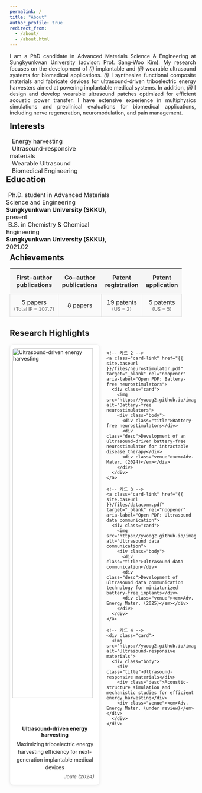 ```yaml
---
permalink: /
title: "About"
author_profile: true
redirect_from: 
  - /about/
  - /about.html
---
```

<p style="text-align: justify;">
I am a PhD candidate in Advanced Materials Science & Engineering at Sungkyunkwan University (advisor: Prof. <a href="https://scholar.google.com/citations?user=qCyU-VoAAAAJ&hl=en">Sang-Woo Kim</a>).
My research focuses on the development of <em>(i)</em> implantable and <em>(ii)</em> wearable ultrasound systems for biomedical applications. 
<em>(i)</em> I synthesize functional composite materials and fabricate devices for ultrasound-driven triboelectric energy harvesters aimed at powering implantable medical systems. 
In addition, <em>(ii)</em> I design and develop wearable ultrasound patches optimized for efficient acoustic power transfer. 
I have extensive experience in multiphysics simulations and preclinical evaluations for biomedical applications, including nerve regeneration, neuromodulation, and pain management.
</p>

<div style="display: flex; justify-content: flex-start; flex-wrap: wrap;">
  <div style="flex: 1; min-width: 250px; max-width: 45%; margin-right: 20px;">
    <h2 style="font-size: 22px; margin-top: 0;">Interests</h2>
    <ul style="list-style-type: none; padding-left: 0; margin: 0; font-size: 16px;">
      <li><i class="fas fa-book" style="margin-right: 6px;"></i> Energy harvesting</li>
      <li><i class="fas fa-book" style="margin-right: 6px;"></i> Ultrasound-responsive materials</li>
      <li><i class="fas fa-book" style="margin-right: 6px;"></i> Wearable Ultrasound</li>
      <li><i class="fas fa-book" style="margin-right: 6px;"></i> Biomedical Engineering</li>
    </ul>
  </div>

  <div style="flex: 1; min-width: 300px; max-width: 50%; margin-left: -10px;">
    <h2 style="font-size: 22px; margin-top: 0;">Education</h2>
    <ul style="list-style-type: none; padding-left: 0; margin: 0; font-size: 16px;">
      <li><i class="fas fa-graduation-cap" style="margin-right: 6px;"></i>
        Ph.D. student in Advanced Materials Science and Engineering<br>
        <strong>Sungkyunkwan University (SKKU)</strong>, present
      </li>
      <li><i class="fas fa-graduation-cap" style="margin-right: 6px;"></i>
        B.S. in Chemistry & Chemical Engineering<br>
        <strong>Sungkyunkwan University (SKKU)</strong>, 2021.02
      </li>
    </ul>
  </div>
</div>

<!-- Achievements Section -->
<div style="margin-top: -22px; max-width: 960px; margin-left:auto; margin-right:auto;"> <!-- 중앙 정렬 + 폭 제한 -->
  <h2 style="margin-bottom:10px; text-align:left;">Achievements</h2>

  <div class="achievements">
    <table>
      <thead>
        <tr>
          <th>First-author<br>publications</th>
          <th>Co-author<br>publications</th>
          <th>Patent<br>registration</th>
          <th>Patent<br>application</th>
        </tr>
      </thead>
      <tbody>
        <tr>
          <td>5 papers<br><small>(Total IF = 107.7)</small></td>
          <td>8 papers</td>
          <td>19 patents<br><small>(US = 2)</small></td>
          <td>5 patents<br><small>(US = 5)</small></td>
        </tr>
      </tbody>
    </table>
  </div>
</div>

<!-- Research Highlights Section -->
<div style="max-width: 960px; margin: 30px auto 0 auto;"> <!-- Achievements 폭과 동일 -->
  <h2 id="highlights" style="margin-top: 10px; font-size: 22px;">Research Highlights</h2>

  <div class="research-highlights">
    <!-- 카드 1 -->
    <a class="card-link" href="{{ site.baseurl }}/files/harvesting.pdf" target="_blank" rel="noopener" aria-label="Open PDF: Ultrasound-driven energy harvesting">
      <div class="card">
        <img src="https://ywoog2.github.io/images/1.png" alt="Ultrasound-driven energy harvesting">
        <div class="body">
          <div class="title">Ultrasound-driven energy harvesting</div>
          <div class="desc">Maximizing triboelectric energy harvesting efficiency for next-generation implantable medical devices</div>
          <div class="venue"><em>Joule (2024)</em></div>
        </div>
      </div>
    </a>

    <!-- 카드 2 -->
    <a class="card-link" href="{{ site.baseurl }}/files/neurostimulator.pdf" target="_blank" rel="noopener" aria-label="Open PDF: Battery-free neurostimulators">
      <div class="card">
        <img src="https://ywoog2.github.io/images/2.png" alt="Battery-free neurostimulators">
        <div class="body">
          <div class="title">Battery-free neurostimulators</div>
          <div class="desc">Development of an ultrasound-driven battery-free neurostimulator for intractable disease therapy</div>
          <div class="venue"><em>Adv. Mater. (2024)</em></div>
        </div>
      </div>
    </a>

    <!-- 카드 3 -->
    <a class="card-link" href="{{ site.baseurl }}/files/datacomm.pdf" target="_blank" rel="noopener" aria-label="Open PDF: Ultrasound data communication">
      <div class="card">
        <img src="https://ywoog2.github.io/images/3.png" alt="Ultrasound data communication"> 
        <div class="body">
          <div class="title">Ultrasound data communication</div>
          <div class="desc">Development of ultrasound data communication technology for miniaturized battery-free implants</div>
          <div class="venue"><em>Adv. Energy Mater. (2025)</em></div>
        </div>
      </div>
    </a>

    <!-- 카드 4 -->
    <div class="card">
      <img src="https://ywoog2.github.io/images/4.png" alt="Ultrasound-responsive materials">
      <div class="body">
        <div class="title">Ultrasound-responsive materials</div>
        <div class="desc">Acoustic-structure simulation and mechanistic studies for efficient energy harvesting</div>
        <div class="venue"><em>Adv. Energy Mater. (under review)</em></div>
      </div>
    </div>
  </div>
</div>

<style>
/* ====== Achievements 표 스타일 ====== */
.achievements table {
  width: 100%;
  border-collapse: collapse;
  font-size: 16px;
}
.achievements thead th {
  background: #f5f5f5;
  color: #333;
  padding: 14px 10px;
  text-align: center !important;
  vertical-align: middle !important;
}
.achievements tbody td {
  background: #fafafa;
  color: #222;
  padding: 12px 10px;
  text-align: center !important;
  vertical-align: middle !important;
  border: 1px solid #ddd;
}
.achievements tbody td small { color: #666; }

/* 다크 모드 */
@media (prefers-color-scheme: dark) {
  .achievements thead th {
    background: #444;
    color: #fff;
  }
  .achievements tbody td {
    background: #2b2b2b;
    color: #f5f5f5;
    border: 1px solid #555;
  }
  .achievements tbody td small {
    color: #ccc;
  }
}

/* ===== Research Highlights 2×2 레이아웃 ===== */
.research-highlights{
  display: grid;
  grid-template-columns: 1fr;   /* 기본: 모바일 1열 */
  gap: 20px;
}

/* 데스크톱(폭 넉넉할 때) 2열로 */
@media (min-width: 860px){
  .research-highlights{
    grid-template-columns: repeat(2, 1fr); /* 2 × 2 */
  }
}

/* 카드 폭은 그리드 칸에 맞춰 100% */
.card-link{ display:block; text-decoration:none; color:inherit; }
.card{
  width: 100%;
  max-width: none;              /* 개별 최대폭 제한 제거 */
  background:#fff;
  border:1px solid #eee;
  border-radius:10px;
  box-shadow:0 2px 8px rgba(0,0,0,0.08);
  overflow:hidden;
  transition: all 0.25s ease;
}
.card:hover{ box-shadow:0 6px 16px rgba(0,0,0,0.12); transform: translateY(-3px); }
.card img{ width:95%; display:block; margin:10px auto; border-radius:6px; }
.card .body{ padding:10px 14px 14px; }
.card .title{ font-weight:700; text-align:center; margin-top:4px; }
.card .desc{ font-size:14px; color:#555; text-align:center; margin-top:6px; line-height:1.5; }
.card .venue{ font-size:12px; color:#888; text-align:right; margin-top:6px; font-style:italic; }

/* 다크 모드 */
@media (prefers-color-scheme: dark){
  .card{ background:#2b2b2b; border:1px solid #555; }
  .card .title{ color:#fff; }
  .card .desc{ color:#ccc; }
  .card .venue{ color:#aaa; }
}
/* ===== 링크 밑줄 제거 ===== */
a, a:visited, a:hover, a:focus {
  text-decoration: none !important;
  border-bottom: none !important;
  box-shadow: none !important;
}

/* 카드 내부 텍스트 밑줄 제거 */
.card-link,
.card .title,
.card .desc,
.card .venue em,
.card .venue a {
  text-decoration: none !important;
  border-bottom: none !important;
  box-shadow: none !important;
  color: inherit;
}
/* 학술지명(venue)만 살짝 회색으로 */
.card .venue em {
  color: #888;
}
/* 학술지명 스타일 (살짝 강조) */
.card .venue em {
  color: #666;
  font-size: 13.5px; /* 기본보다 약간 큼 */
  font-style: italic;
  font-weight: 500;
}

/* 헤더 높이에 맞춘 앵커 오프셋 보정 */
#highlights {
  /* 데스크톱 */
  scroll-margin-top: 96px;
}

/* 좁은 화면(모바일/태블릿)에서 헤더가 더 작으면 오프셋도 줄이기 */
@media (max-width: 900px) {
  #highlights {
    scroll-margin-top: 72px;
  }
}
</style>

<style>
  html { scroll-behavior: smooth; }
</style>

